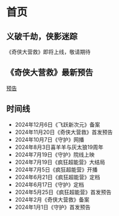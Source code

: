 # 首页
## 义破千劫，侠影迷踪
《奇侠大营救》即将上线，敬请期待
## 《奇侠大营救》最新预告
[预告](//player.bilibili.com/player.html?isOutside=true&aid=113678976353742&bvid=BV1JnkuYzE52&cid=27420921545&p=1 ':include')
## 时间线
- 2024年12月6日《飞跃新次元》备案
- 2024年11月20日《奇侠大营救》首发预告
- 2024年10月7日《守护》网播
- 2024年8月3日喜羊羊与灰太狼19周年
- 2024年7月19日《守护》院线上映
- 2024年7月19日《疯狂超能营》大结局
- 2024年7月5日《疯狂超能营》开播
- 2024年6月21日《疯狂超能营》定档
- 2024年6月17日《守护》定档
- 2024年5月25日《疯狂超能营》首发预告
- 2024年2月《奇侠大营救》备案
- 2024年1月1日《守护》首发预告